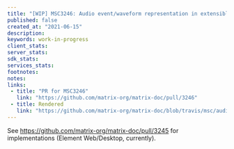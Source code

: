 ```yaml
---
title: "[WIP] MSC3246: Audio event/waveform representation in extensible events"
published: false
created_at: "2021-06-15"
description:
keywords: work-in-progress
client_stats:
server_stats:
sdk_stats:
services_stats:
footnotes:
notes:
links:
 - title: "PR for MSC3246"
   link: "https://github.com/matrix-org/matrix-doc/pull/3246"
 - title: Rendered
   link: "https://github.com/matrix-org/matrix-doc/blob/travis/msc/audio-waveform/proposals/3246-audio-waveform.md"
---
```


See https://github.com/matrix-org/matrix-doc/pull/3245 for implementations (Element Web/Desktop, currently).

